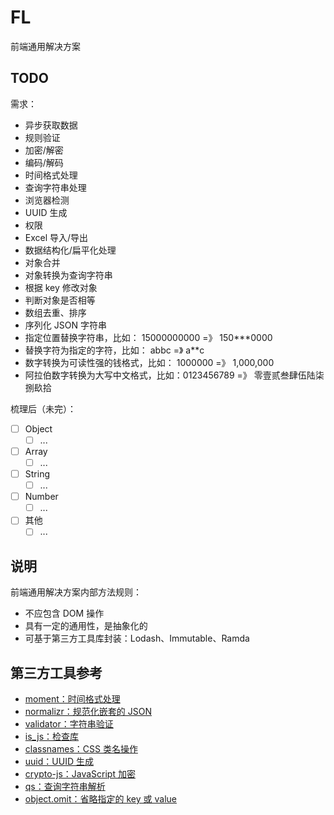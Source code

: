 # FL

前端通用解决方案

## TODO

需求：

- 异步获取数据
- 规则验证
- 加密/解密
- 编码/解码
- 时间格式处理
- 查询字符串处理
- 浏览器检测
- UUID 生成
- 权限
- Excel 导入/导出
- 数据结构化/扁平化处理
- 对象合并
- 对象转换为查询字符串
- 根据 key 修改对象
- 判断对象是否相等
- 数组去重、排序
- 序列化 JSON 字符串
- 指定位置替换字符串，比如： 15000000000 =》 150***0000
- 替换字符为指定的字符，比如： abbc =》 a**c
- 数字转换为可读性强的钱格式，比如： 1000000 =》 1,000,000
- 阿拉伯数字转换为大写中文格式，比如：0123456789 =》 零壹贰叁肆伍陆柒捌镹拾

梳理后（未完）：

- [ ] Object
  - [ ] ...
- [ ] Array
  - [ ] ...
- [ ] String
  - [ ] ...
- [ ] Number
  - [ ] ...
- [ ] 其他
  - [ ] ...

## 说明

前端通用解决方案内部方法规则：

- 不应包含 DOM 操作
- 具有一定的通用性，是抽象化的
- 可基于第三方工具库封装：Lodash、Immutable、Ramda

## 第三方工具参考

- [moment：时间格式处理](http://momentjs.com/)
- [normalizr：规范化嵌套的 JSON](https://github.com/paularmstrong/normalizr)
- [validator：字符串验证](https://github.com/chriso/validator.js)
- [is_js：检查库](https://github.com/arasatasaygin/is.js)
- [classnames：CSS 类名操作](https://github.com/JedWatson/classnames)
- [uuid：UUID 生成](https://github.com/kelektiv/node-uuid)
- [crypto-js：JavaScript 加密](https://github.com/brix/crypto-js)
- [qs：查询字符串解析](https://github.com/ljharb/qs)
- [object.omit：省略指定的 key 或 value](https://github.com/jonschlinkert/object.omit)
